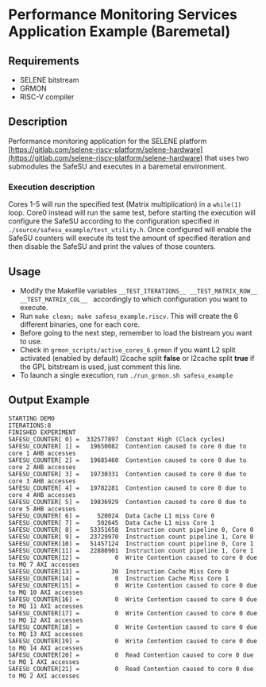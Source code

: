 # Performance Monitoring Services Application Example (Baremetal)


## Requirements

- SELENE bitstream
- GRMON
- RISC-V compiler

## Description

Performance monitoring application for the SELENE platform 
[https://gitlab.com/selene-riscv-platform/selene-hardware](https://gitlab.com/selene-riscv-platform/selene-hardware) that uses two submodules 
the SafeSU and executes in a baremetal environment.

### Execution description

Cores 1-5 will run the specified test (Matrix multiplication) in a `while(1)` loop. Core0 instead will run the same test, 
before starting the execution will configure the SafeSU according to the configuration specified 
in `./source/safesu_example/test_utility.h`. Once configured will enable the SafeSU counters will execute its 
test the amount of specified iteration and then disable the SafeSU and print the values of those counters.

## Usage

- Modify the Makefile variables `__TEST_ITERATIONS__ __TEST_MATRIX_ROW__ __TEST_MATRIX_COL__ ` accordingly to which 
  configuration you want to execute.
- Run `make clean; make safesu_example.riscv`. This will create the 6 different
  binaries, one for each core.
- Before going to the next step, remember to load the bistream you want to use.
- Check in `grmon_scripts/active_cores_6.grmon` if you want L2 split activated (enabled by default) l2cache 
  split **false** or l2cache split **true** if the GPL bitstream is used, just comment this line.
- To launch a single execution, run `./run_grmon.sh safesu_example`

## Output Example
```
STARTING DEMO
ITERATIONS:8
FINISHED EXPERIMENT
SAFESU_COUNTER[ 0] =  332577897  Constant High (Clock cycles)
SAFESU_COUNTER[ 1] =   19650082  Contention caused to core 0 due to core 1 AHB accesses
SAFESU_COUNTER[ 2] =   19685460  Contention caused to core 0 due to core 2 AHB accesses
SAFESU_COUNTER[ 3] =   19730331  Contention caused to core 0 due to core 3 AHB accesses
SAFESU_COUNTER[ 4] =   19782281  Contention caused to core 0 due to core 4 AHB accesses
SAFESU_COUNTER[ 5] =   19836929  Contention caused to core 0 due to core 5 AHB accesses
SAFESU_COUNTER[ 6] =     520024  Data Cache L1 miss Core 0
SAFESU_COUNTER[ 7] =     502645  Data Cache L1 miss Core 1
SAFESU_COUNTER[ 8] =   53351658  Instruction count pipeline 0, Core 0
SAFESU_COUNTER[ 9] =   23729970  Instruction count pipeline 1, Core 0
SAFESU_COUNTER[10] =   51457124  Instruction count pipeline 0, Core 1
SAFESU_COUNTER[11] =   22880901  Instruction count pipeline 1, Core 1
SAFESU_COUNTER[12] =          0  Write Contention caused to core 0 due to MQ 7 AXI accesses
SAFESU_COUNTER[13] =         30  Instruction Cache Miss Core 0
SAFESU_COUNTER[14] =          0  Instruction Cache Miss Core 1
SAFESU_COUNTER[15] =          0  Write Contention caused to core 0 due to MQ 10 AXI accesses
SAFESU_COUNTER[16] =          0  Write Contention caused to core 0 due to MQ 11 AXI accesses
SAFESU_COUNTER[17] =          0  Write Contention caused to core 0 due to MQ 12 AXI accesses
SAFESU_COUNTER[18] =          0  Write Contention caused to core 0 due to MQ 13 AXI accesses
SAFESU_COUNTER[19] =          0  Write Contention caused to core 0 due to MQ 14 AXI accesses
SAFESU_COUNTER[20] =          0  Read Contention caused to core 0 due to MQ 1 AXI accesses
SAFESU_COUNTER[21] =          0  Read Contention caused to core 0 due to MQ 2 AXI accesses
```
